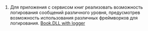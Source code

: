 1.	Для приложения с сервисом книг реализовать возможность логирования сообщений различного уровня, предусмотрев возможность использования различных фреймворков для логирования. 
<a href="https://github.com/SIV220785/Training_Epam/tree/master/NET.W.2019.Slavnikov.12/Book.DLL">Book.DLL with logger</a>
